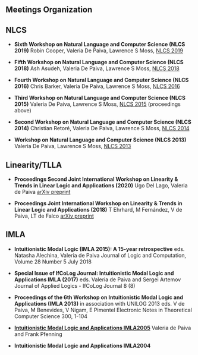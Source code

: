 ##  Meetings Organization

## NLCS

* **Sixth Workshop on Natural Language and Computer Science (NLCS 2019)**
  Robin Cooper, Valeria De Paiva, Lawrence S Moss, [NLCS 2019]()

* **Fifth Workshop on Natural Language and Computer Science (NLCS 2018)**
  Ash Asudeh, Valeria De Paiva, Lawrence S Moss, [NLCS 2018](https://iulg.sitehost.iu.edu/nlcs2018.html)

* **Fourth Workshop on Natural Language and Computer Science (NLCS 2016)**
  Chris Barker, Valeria De Paiva, Lawrence S Moss, [NLCS 2016](https://iulg.sitehost.iu.edu/nlcs16.html)

* **Third Workshop on Natural Language and Computer Science (NLCS 2015)**
   Valeria De Paiva, Lawrence S Moss, [NLCS 2015](https://easychair.org/smart-program/NLCS'15/index.html) (proceedings above)
  
* **Second Workshop on Natural Language and Computer Science (NLCS 2014)**
  Christian Retoré, Valeria De Paiva, Lawrence S Moss, [NLCS 2014](https://easychair.org/smart-program/VSL2014/NLCS-program.html)

* **Workshop on Natural Language and Computer Science (NLCS 2013)**
 Valeria De Paiva, Lawrence S Moss, [NLCS 2013](https://iulg.sitehost.iu.edu/nlcs2013.html)

## Linearity/TLLA

* **Proceedings Second Joint International Workshop on Linearity & Trends in Linear Logic and Applications (2020)**
Ugo Del Lago, Valeria de Paiva
[arXiv preprint](https://arxiv.org/abs/2112.14305)

* **Proceedings Joint International Workshop on Linearity & Trends in Linear Logic and Applications (2018)**
T Ehrhard, M Fernández, V de Paiva, LT de Falco
[arXiv preprint](https://arxiv.org/abs/1904.06159)

## IMLA

* **Intuitionistic Modal Logic (IMLA 2015): A 15-year retrospective**
eds. Natasha Alechina, Valeria de Paiva Journal of Logic and Computation, Volume 28 Number 5 July 2018

* **Special Issue of IfCoLog Journal: Intuitionistic Modal Logic and Applications IMLA (2017)**
eds. Valeria de Paiva and Sergei Artemov
Journal of Applied Logics - IfCoLog Journal 8 (8)

* **Proceedings of the 6th Workshop on Intuitionistic Modal Logic and Applications (IMLA 2013)**
 in association with UNILOG 2013
eds. V de Paiva, M Benevides, V Nigam, E Pimentel
Electronic Notes in Theoretical Computer Science 300, 1-104

* **[Intuitionistic Modal Logic and Applications IMLA2005](https://www.cs.cmu.edu/~fp/imla05/)**
 Valeria de Paiva and Frank Pfenning

* **Intuitionistic Modal Logic and Applications IMLA2004**

